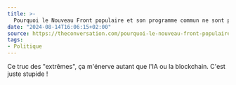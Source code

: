 ```yaml
---
title: >-
  Pourquoi le Nouveau Front populaire et son programme commun ne sont pas d’« extrême gauche »
date: "2024-08-14T16:06:15+02:00"
source: https://theconversation.com/pourquoi-le-nouveau-front-populaire-et-son-programme-commun-ne-sont-pas-d-extreme-gauche-233845
tags:
- Politique
---
```

Ce truc des "extrêmes", ça m'énerve autant que l'IA ou la blockchain. C'est juste stupide !
